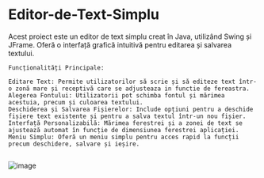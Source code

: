 # Editor-de-Text-Simplu
Acest proiect este un editor de text simplu creat în Java, utilizând Swing și JFrame. Oferă o interfață grafică intuitivă pentru editarea și salvarea textului.
```
Funcționalități Principale:

Editare Text: Permite utilizatorilor să scrie și să editeze text într-o zonă mare și receptivă care se adjusteaza in functie de fereastra.
Alegerea Fontului: Utilizatorii pot schimba fontul și mărimea acestuia, precum și culoarea textului.
Deschiderea și Salvarea Fișierelor: Include opțiuni pentru a deschide fișiere text existente și pentru a salva textul într-un nou fișier.
Interfață Personalizabilă: Mărimea ferestrei și a zonei de text se ajustează automat în funcție de dimensiunea ferestrei aplicației.
Meniu Simplu: Oferă un meniu simplu pentru acces rapid la funcții precum deschidere, salvare și ieșire.


```
![image](https://github.com/vataseradu/Editor-de-Text-Simplu/assets/130003640/f32d5348-db4f-4200-a14e-7527a1079f96)




